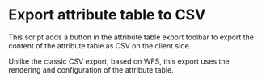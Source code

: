 Export attribute table to CSV
==============================

This script adds a button in the attribute table export toolbar to export the content of the attribute table as CSV on the client side.

Unlike the classic CSV export, based on WFS, this export uses the rendering and configuration of the attribute table.
